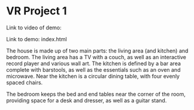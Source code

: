 # VR Project 1
Link to video of demo:

Link to demo: index.html

The house is made up of two main parts: the living area (and kitchen) and bedroom. The living area has a TV with a couch,
as well as an interactive record player and various wall art. The kitchen is defined by a bar area complete with barstools,
 as well as the essentials such as an oven and microwave. Near the kitchen is a circular dining table, with four evenly
 spaced chairs.
 
 The bedroom keeps the bed and end tables near the corner of the room, providing space for a desk and dresser, as well
 as a guitar stand. 
